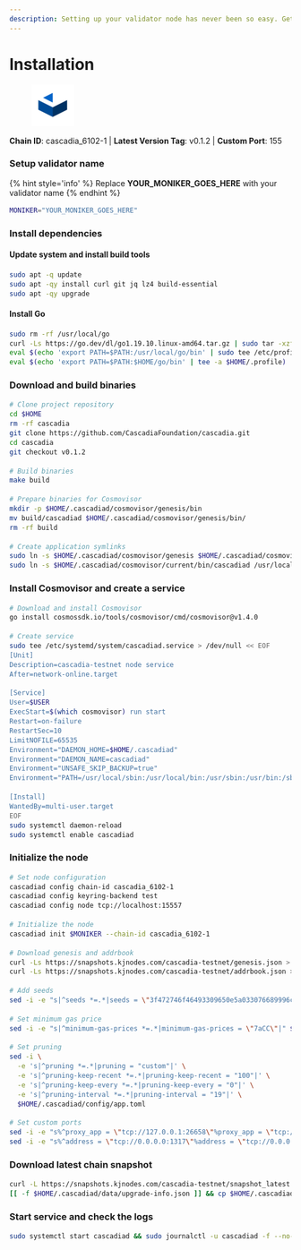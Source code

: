 ```yaml
---
description: Setting up your validator node has never been so easy. Get your validator running in minutes by following step by step instructions.
---
```


# Installation

<figure><img src="https://raw.githubusercontent.com/kj89/cosmos-images/main/logos/cascadia.png" alt=""><figcaption></figcaption></figure>

**Chain ID**: cascadia_6102-1 | **Latest Version Tag**: v0.1.2 | **Custom Port**: 155

### Setup validator name

{% hint style='info' %}
Replace **YOUR_MONIKER_GOES_HERE** with your validator name
{% endhint %}

```bash
MONIKER="YOUR_MONIKER_GOES_HERE"
```

### Install dependencies

#### Update system and install build tools

```bash
sudo apt -q update
sudo apt -qy install curl git jq lz4 build-essential
sudo apt -qy upgrade
```

#### Install Go

```bash
sudo rm -rf /usr/local/go
curl -Ls https://go.dev/dl/go1.19.10.linux-amd64.tar.gz | sudo tar -xzf - -C /usr/local
eval $(echo 'export PATH=$PATH:/usr/local/go/bin' | sudo tee /etc/profile.d/golang.sh)
eval $(echo 'export PATH=$PATH:$HOME/go/bin' | tee -a $HOME/.profile)
```

### Download and build binaries

```bash
# Clone project repository
cd $HOME
rm -rf cascadia
git clone https://github.com/CascadiaFoundation/cascadia.git
cd cascadia
git checkout v0.1.2

# Build binaries
make build

# Prepare binaries for Cosmovisor
mkdir -p $HOME/.cascadiad/cosmovisor/genesis/bin
mv build/cascadiad $HOME/.cascadiad/cosmovisor/genesis/bin/
rm -rf build

# Create application symlinks
sudo ln -s $HOME/.cascadiad/cosmovisor/genesis $HOME/.cascadiad/cosmovisor/current -f
sudo ln -s $HOME/.cascadiad/cosmovisor/current/bin/cascadiad /usr/local/bin/cascadiad -f
```

### Install Cosmovisor and create a service

```bash
# Download and install Cosmovisor
go install cosmossdk.io/tools/cosmovisor/cmd/cosmovisor@v1.4.0

# Create service
sudo tee /etc/systemd/system/cascadiad.service > /dev/null << EOF
[Unit]
Description=cascadia-testnet node service
After=network-online.target

[Service]
User=$USER
ExecStart=$(which cosmovisor) run start
Restart=on-failure
RestartSec=10
LimitNOFILE=65535
Environment="DAEMON_HOME=$HOME/.cascadiad"
Environment="DAEMON_NAME=cascadiad"
Environment="UNSAFE_SKIP_BACKUP=true"
Environment="PATH=/usr/local/sbin:/usr/local/bin:/usr/sbin:/usr/bin:/sbin:/bin:/usr/games:/usr/local/games:/snap/bin:$HOME/.cascadiad/cosmovisor/current/bin"

[Install]
WantedBy=multi-user.target
EOF
sudo systemctl daemon-reload
sudo systemctl enable cascadiad
```

### Initialize the node

```bash
# Set node configuration
cascadiad config chain-id cascadia_6102-1
cascadiad config keyring-backend test
cascadiad config node tcp://localhost:15557

# Initialize the node
cascadiad init $MONIKER --chain-id cascadia_6102-1

# Download genesis and addrbook
curl -Ls https://snapshots.kjnodes.com/cascadia-testnet/genesis.json > $HOME/.cascadiad/config/genesis.json
curl -Ls https://snapshots.kjnodes.com/cascadia-testnet/addrbook.json > $HOME/.cascadiad/config/addrbook.json

# Add seeds
sed -i -e "s|^seeds *=.*|seeds = \"3f472746f46493309650e5a033076689996c8881@cascadia-testnet.rpc.kjnodes.com:15559\"|" $HOME/.cascadiad/config/config.toml

# Set minimum gas price
sed -i -e "s|^minimum-gas-prices *=.*|minimum-gas-prices = \"7aCC\"|" $HOME/.cascadiad/config/app.toml

# Set pruning
sed -i \
  -e 's|^pruning *=.*|pruning = "custom"|' \
  -e 's|^pruning-keep-recent *=.*|pruning-keep-recent = "100"|' \
  -e 's|^pruning-keep-every *=.*|pruning-keep-every = "0"|' \
  -e 's|^pruning-interval *=.*|pruning-interval = "19"|' \
  $HOME/.cascadiad/config/app.toml

# Set custom ports
sed -i -e "s%^proxy_app = \"tcp://127.0.0.1:26658\"%proxy_app = \"tcp://127.0.0.1:15558\"%; s%^laddr = \"tcp://127.0.0.1:26657\"%laddr = \"tcp://127.0.0.1:15557\"%; s%^pprof_laddr = \"localhost:6060\"%pprof_laddr = \"localhost:15560\"%; s%^laddr = \"tcp://0.0.0.0:26656\"%laddr = \"tcp://0.0.0.0:15556\"%; s%^prometheus_listen_addr = \":26660\"%prometheus_listen_addr = \":15566\"%" $HOME/.cascadiad/config/config.toml
sed -i -e "s%^address = \"tcp://0.0.0.0:1317\"%address = \"tcp://0.0.0.0:15517\"%; s%^address = \":8080\"%address = \":15580\"%; s%^address = \"0.0.0.0:9090\"%address = \"0.0.0.0:15590\"%; s%^address = \"0.0.0.0:9091\"%address = \"0.0.0.0:15591\"%; s%:8545%:15545%; s%:8546%:15546%; s%:6065%:15565%" $HOME/.cascadiad/config/app.toml
```

### Download latest chain snapshot

```bash
curl -L https://snapshots.kjnodes.com/cascadia-testnet/snapshot_latest.tar.lz4 | tar -Ilz4 -xf - -C $HOME/.cascadiad
[[ -f $HOME/.cascadiad/data/upgrade-info.json ]] && cp $HOME/.cascadiad/data/upgrade-info.json $HOME/.cascadiad/cosmovisor/genesis/upgrade-info.json
```

### Start service and check the logs

```bash
sudo systemctl start cascadiad && sudo journalctl -u cascadiad -f --no-hostname -o cat
```
